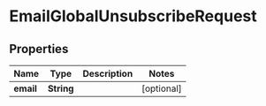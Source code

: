 
# EmailGlobalUnsubscribeRequest

## Properties
Name | Type | Description | Notes
------------ | ------------- | ------------- | -------------
**email** | **String** |  |  [optional]



